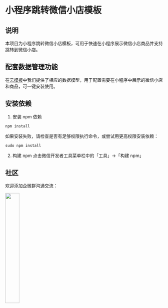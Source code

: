 # 小程序跳转微信小店模板

## 说明

本项目为小程序跳转微信小店模板，可用于快速在小程序展示微信小店商品并支持跳转到微信小店。

## 配套数据管理功能

在[云模板](https://tcb.cloud.tencent.com/cloud-admin#/cloud-template/detail?tplId=tpl-1srBTDTiTOOprG&appName=wx_shop)中我们提供了相应的数据模型，用于配置需要在小程序中展示的微信小店和商品，可一键安装使用。

## 安装依赖

1. 安装 npm 依赖

```shell
npm install
```

 如果安装失败，请检查是否有足够权限执行命令，或尝试用更高权限安装依赖：

 ```shell
 sudo npm install
 ```

2. 构建 npm
点击微信开发者工具菜单栏中的「工具」->「构建 npm」

## 社区

欢迎添加企微群沟通交流：

<div>
    <img src="https://qcloudimg.tencent-cloud.cn/raw/bbb904f6fd6da01aa677e8a31e37651d.jpg" style="width:30%;">
</div>

